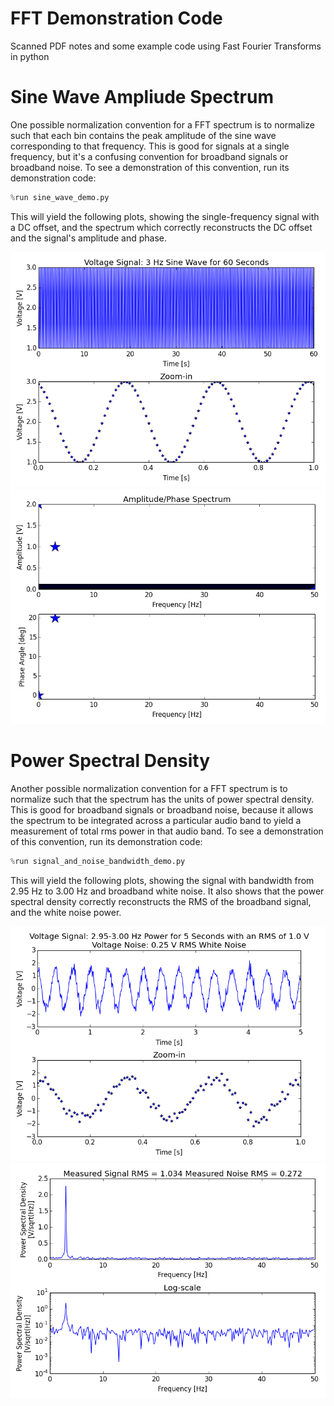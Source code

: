 # FFT Demonstration Code

Scanned PDF notes and some example code using Fast Fourier Transforms in python

# Sine Wave Ampliude Spectrum

One possible normalization convention for a FFT spectrum is to normalize such that each bin contains the peak amplitude of the sine wave corresponding to that frequency. This is good for signals at a single frequency, but it's a confusing convention for broadband signals or broadband noise. To see a demonstration of this convention, run its demonstration code:

```python
%run sine_wave_demo.py
```

This will yield the following plots, showing the single-frequency signal with a DC offset, and the spectrum which correctly reconstructs the DC offset and the signal's amplitude and phase.

![Sine Wave Signal](plot_images/sinewave_signal_timestream.png?raw=true)
![Sine Wave Spectrum](plot_images/sinewave_signal_spectrum.png?raw=true)

# Power Spectral Density

Another possible normalization convention for a FFT spectrum is to normalize such that the spectrum has the units of power spectral density. This is good for broadband signals or broadband noise, because it allows the spectrum to be integrated across a particular audio band to yield a measurement of total rms power in that audio band. To see a demonstration of this convention, run its demonstration code:

```python
%run signal_and_noise_bandwidth_demo.py
```

This will yield the following plots, showing the signal with bandwidth from 2.95 Hz to 3.00 Hz and broadband white noise. It also shows that the power spectral density correctly reconstructs the RMS of the broadband signal, and the white noise power.

![Sine Wave Signal](plot_images/bandwidth_signal_timestream.png?raw=true)
![Sine Wave Spectrum](plot_images/bandwidth_signal_spectrum.png?raw=true)
